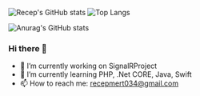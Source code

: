 ![Recep's GitHub stats](https://github-readme-stats.vercel.app/api?username=seniordoctor&show_icons=true&theme=transparent) ![Top Langs](https://github-readme-stats.vercel.app/api/top-langs/?username=seniordoctor&layout=compact)

![Anurag's GitHub stats](https://github-readme-stats.vercel.app/api?username=anuraghazra&hide=contribs,prs)
### Hi there 👋

- 🔭 I’m currently working on SignalRProject
- 🌱 I’m currently learning PHP, .Net CORE, Java, Swift
- 📫 How to reach me: [recepmert034@gmail.com](mailto:recepmert034@gmail.com)


<!--
**seniordoctor/seniordoctor** is a ✨ _special_ ✨ repository because its `README.md` (this file) appears on your GitHub profile.

Here are some ideas to get you started:

- 🔭 I’m currently working on Teletek Bulut Bilişim
- 🌱 I’m currently learning PHP, C#, NodeJS
- 👯 I’m looking to collaborate on ...
- 🤔 I’m looking for help with ...
- 💬 Ask me about ...

- 😄 Pronouns: ...
- ⚡ Fun fact: ...
-->
